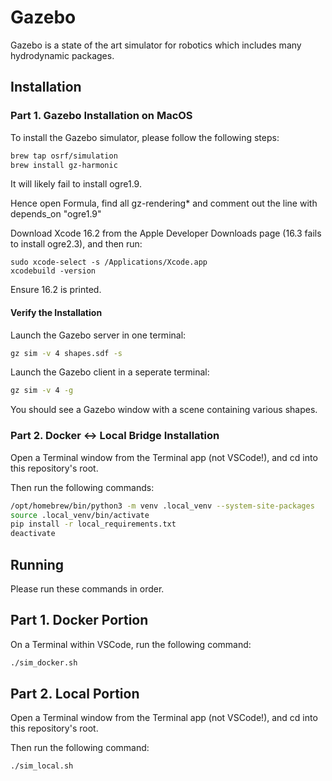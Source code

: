 # Gazebo

Gazebo is a state of the art simulator for robotics which includes many hydrodynamic packages.

## Installation

### Part 1. Gazebo Installation on MacOS

To install the Gazebo simulator, please follow the following steps:

```bash
brew tap osrf/simulation
brew install gz-harmonic
```

It will likely fail to install ogre1.9.

Hence open Formula, find all gz-rendering* and comment out the line with depends_on "ogre1.9"

Download Xcode 16.2 from the Apple Developer Downloads page (16.3 fails to install ogre2.3), and then run:
```
sudo xcode-select -s /Applications/Xcode.app
xcodebuild -version
```
Ensure 16.2 is printed.

#### Verify the Installation

Launch the Gazebo server in one terminal:
```bash
gz sim -v 4 shapes.sdf -s
```
Launch the Gazebo client in a seperate terminal:
```bash
gz sim -v 4 -g
```
You should see a Gazebo window with a scene containing various shapes.

### Part 2. Docker <-> Local Bridge Installation

Open a Terminal window from the Terminal app (not VSCode!), and cd into this repository's root.

Then run the following commands:
```bash
/opt/homebrew/bin/python3 -m venv .local_venv --system-site-packages
source .local_venv/bin/activate
pip install -r local_requirements.txt
deactivate
```

## Running

Please run these commands in order.

## Part 1. Docker Portion

On a Terminal within VSCode, run the following command:
```bash
./sim_docker.sh
```

## Part 2. Local Portion


Open a Terminal window from the Terminal app (not VSCode!), and cd into this repository's root.

Then run the following command:
```bash
./sim_local.sh
```